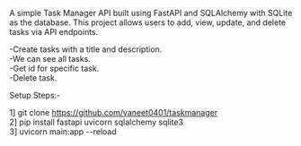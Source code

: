 A simple Task Manager API built using FastAPI and SQLAlchemy with SQLite as the database. This project allows users to add, view, update, and delete tasks via API endpoints.

-Create tasks with a title and description. <br/>
-We can see all tasks. <br/>
-Get id for specific task. <br/>
-Delete task. <br/>


Setup Steps:-

1] git clone https://github.com/vaneet0401/taskmanager  <br/>
2] pip install fastapi uvicorn sqlalchemy sqlite3 <br/>
3] uvicorn main:app --reload <br/>








